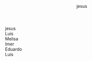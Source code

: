  <body>
    <header class="header__container">  jesus
      <nav class="nav__container"></nav>
    </header>
    <main class="main__container">
      <div class="section-principal__container"></div>jesus
      <div class="section-new-product__container"></div> Luis
      <div class="section-products__container"></div>Melisa
      <div class="section-contact__container"></div>Imer
      <div class="section-partners__container"></div>Eduardo
    </main>
    <footer class="footer__container"></footer> Luis
  </body>
</html>